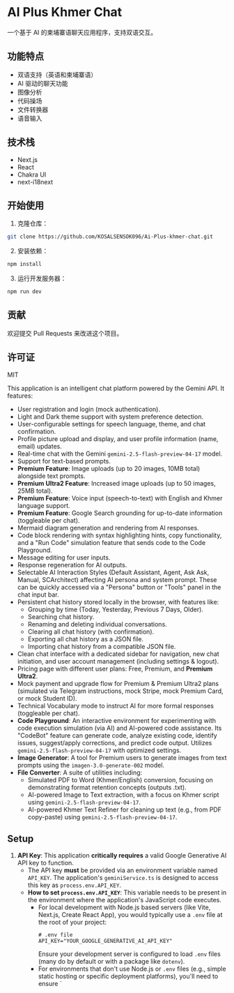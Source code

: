# AI Plus Khmer Chat

一个基于 AI 的柬埔寨语聊天应用程序，支持双语交互。

## 功能特点

- 双语支持（英语和柬埔寨语）
- AI 驱动的聊天功能
- 图像分析
- 代码操场
- 文件转换器
- 语音输入

## 技术栈

- Next.js
- React
- Chakra UI
- next-i18next

## 开始使用

1. 克隆仓库：
```bash
git clone https://github.com/KOSALSENSOK096/Ai-Plus-khmer-chat.git
```

2. 安装依赖：
```bash
npm install
```

3. 运行开发服务器：
```bash
npm run dev
```

## 贡献

欢迎提交 Pull Requests 来改进这个项目。

## 许可证

MIT

<!-- Code Complete Review: 20240815120000 -->
This application is an intelligent chat platform powered by the Gemini API. It features:

- User registration and login (mock authentication).
- Light and Dark theme support with system preference detection.
- User-configurable settings for speech language, theme, and chat confirmation.
- Profile picture upload and display, and user profile information (name, email) updates.
- Real-time chat with the Gemini `gemini-2.5-flash-preview-04-17` model.
- Support for text-based prompts.
- **Premium Feature**: Image uploads (up to 20 images, 10MB total) alongside text prompts.
- **Premium Ultra2 Feature**: Increased image uploads (up to 50 images, 25MB total).
- **Premium Feature**: Voice input (speech-to-text) with English and Khmer language support.
- **Premium Feature**: Google Search grounding for up-to-date information (toggleable per chat).
- Mermaid diagram generation and rendering from AI responses.
- Code block rendering with syntax highlighting hints, copy functionality, and a "Run Code" simulation feature that sends code to the Code Playground.
- Message editing for user inputs.
- Response regeneration for AI outputs.
- Selectable AI Interaction Styles (Default Assistant, Agent, Ask Ask, Manual, SCArchitect) affecting AI persona and system prompt. These can be quickly accessed via a "Persona" button or "Tools" panel in the chat input bar.
- Persistent chat history stored locally in the browser, with features like:
    - Grouping by time (Today, Yesterday, Previous 7 Days, Older).
    - Searching chat history.
    - Renaming and deleting individual conversations.
    - Clearing all chat history (with confirmation).
    - Exporting all chat history as a JSON file.
    - Importing chat history from a compatible JSON file.
- Clean chat interface with a dedicated sidebar for navigation, new chat initiation, and user account management (including settings & logout).
- Pricing page with different user plans: Free, Premium, and **Premium Ultra2**.
- Mock payment and upgrade flow for Premium & Premium Ultra2 plans (simulated via Telegram instructions, mock Stripe, mock Premium Card, or mock Student ID).
- Technical Vocabulary mode to instruct AI for more formal responses (toggleable per chat).
- **Code Playground**: An interactive environment for experimenting with code execution simulation (via AI) and AI-powered code assistance. Its "CodeBot" feature can generate code, analyze existing code, identify issues, suggest/apply corrections, and predict code output. Utilizes `gemini-2.5-flash-preview-04-17` with optimized settings.
- **Image Generator**: A tool for Premium users to generate images from text prompts using the `imagen-3.0-generate-002` model.
- **File Converter**: A suite of utilities including:
    - Simulated PDF to Word (Khmer/English) conversion, focusing on demonstrating format retention concepts (outputs .txt).
    - AI-powered Image to Text extraction, with a focus on Khmer script using `gemini-2.5-flash-preview-04-17`.
    - AI-powered Khmer Text Refiner for cleaning up text (e.g., from PDF copy-paste) using `gemini-2.5-flash-preview-04-17`.

## Setup

1.  **API Key**: This application **critically requires** a valid Google Generative AI API key to function.
    *   The API key **must** be provided via an environment variable named `API_KEY`. The application's `geminiService.ts` is designed to access this key as `process.env.API_KEY`.
    *   **How to set `process.env.API_KEY`**: This variable needs to be present in the environment where the application's JavaScript code executes.
        *   For local development with Node.js based servers (like Vite, Next.js, Create React App), you would typically use a `.env` file at the root of your project:
            ```env
            # .env file
            API_KEY="YOUR_GOOGLE_GENERATIVE_AI_API_KEY"
            ```
            Ensure your development server is configured to load `.env` files (many do by default or with a package like `dotenv`).
        *   For environments that don't use Node.js or `.env` files (e.g., simple static hosting or specific deployment platforms), you'll need to ensure `